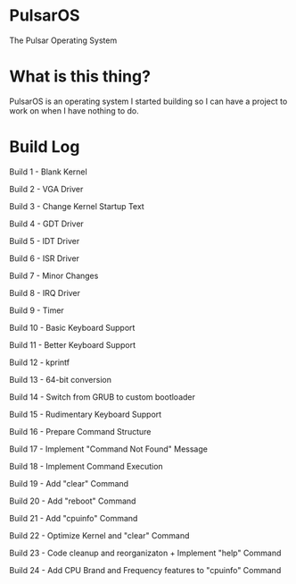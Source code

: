 # PulsarOS
The Pulsar Operating System

# What is this thing?
PulsarOS is an operating system I started building so I can have a project to work on when I have nothing to do.

# Build Log
Build 1 - Blank Kernel

Build 2 - VGA Driver

Build 3 - Change Kernel Startup Text

Build 4 - GDT Driver

Build 5 - IDT Driver

Build 6 - ISR Driver

Build 7 - Minor Changes

Build 8 - IRQ Driver

Build 9 - Timer

Build 10 - Basic Keyboard Support

Build 11 - Better Keyboard Support

Build 12 - kprintf

Build 13 - 64-bit conversion

Build 14 - Switch from GRUB to custom bootloader

Build 15 - Rudimentary Keyboard Support

Build 16 - Prepare Command Structure

Build 17 - Implement "Command Not Found" Message

Build 18 - Implement Command Execution

Build 19 - Add "clear" Command

Build 20 - Add "reboot" Command

Build 21 - Add "cpuinfo" Command

Build 22 - Optimize Kernel and "clear" Command

Build 23 - Code cleanup and reorganizaton + Implement "help" Command

Build 24 - Add CPU Brand and Frequency features to "cpuinfo" Command

